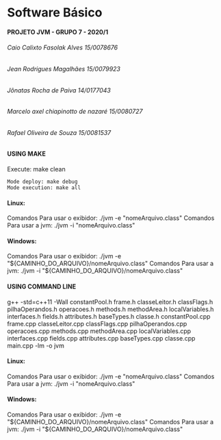 # Software Básico

#### PROJETO JVM - GRUPO 7 - 2020/1

###### Caio Calixto Fasolak Alves 		 15/0078676
###### Jean Rodrigues Magalhães			 15/0079923
###### Jônatas Rocha de Paiva 			 14/0177043
###### Marcelo axel chiapinotto de nazaré 15/0080727
###### Rafael Oliveira de Souza 			 15/0081537
 
#### USING MAKE ##################################################################################################

Execute: 
    make clean 

    Mode deploy: make debug
    Mode execution: make all

#### Linux:

Comandos Para usar o exibidor: ./jvm -e "nomeArquivo.class"
Comandos Para usar a jvm: ./jvm -i "nomeArquivo.class"

#### Windows:

Comandos Para usar o exibidor: ./jvm -e "${CAMINHO_DO_ARQUIVO}/nomeArquivo.class"
Comandos Para usar a jvm: ./jvm -i "${CAMINHO_DO_ARQUIVO}/nomeArquivo.class"

#### USING COMMAND LINE #########################################################################################
g++ -std=c++11 -Wall constantPool.h frame.h classeLeitor.h classFlags.h pilhaOperandos.h operacoes.h methods.h methodArea.h localVariables.h interfaces.h fields.h attributes.h baseTypes.h classe.h constantPool.cpp frame.cpp classeLeitor.cpp classFlags.cpp pilhaOperandos.cpp operacoes.cpp methods.cpp methodArea.cpp localVariables.cpp interfaces.cpp fields.cpp attributes.cpp baseTypes.cpp classe.cpp main.cpp -lm -o jvm

#### Linux:

Comandos Para usar o exibidor: ./jvm -e "nomeArquivo.class"
Comandos Para usar a jvm: ./jvm -i "nomeArquivo.class"

#### Windows:

Comandos Para usar o exibidor: ./jvm -e "${CAMINHO_DO_ARQUIVO}/nomeArquivo.class"
Comandos Para usar a jvm: ./jvm -i "${CAMINHO_DO_ARQUIVO}/nomeArquivo.class"
#### ######################################################################################################